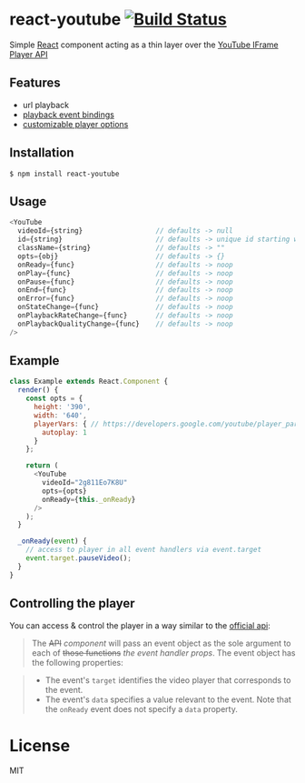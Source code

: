 react-youtube [![Build Status](https://travis-ci.org/troybetz/react-youtube.svg?branch=master)](https://travis-ci.org/troybetz/react-youtube)
=============================

Simple [React](http://facebook.github.io/react/ ) component acting as a thin layer over the [YouTube IFrame Player API](https://developers.google.com/youtube/iframe_api_reference)

## Features
- url playback
- [playback event bindings](https://developers.google.com/youtube/iframe_api_reference#Events)
- [customizable player options](https://developers.google.com/youtube/player_parameters)

## Installation

```
$ npm install react-youtube
```

Usage
----
```js
<YouTube
  videoId={string}                  // defaults -> null
  id={string}                       // defaults -> unique id starting with "player_"
  className={string}                // defaults -> ""
  opts={obj}                        // defaults -> {}
  onReady={func}                    // defaults -> noop
  onPlay={func}                     // defaults -> noop
  onPause={func}                    // defaults -> noop
  onEnd={func}                      // defaults -> noop
  onError={func}                    // defaults -> noop
  onStateChange={func}              // defaults -> noop
  onPlaybackRateChange={func}       // defaults -> noop
  onPlaybackQualityChange={func}    // defaults -> noop
/>
```

Example
-----

```js
class Example extends React.Component {
  render() {
    const opts = {
      height: '390',
      width: '640',
      playerVars: { // https://developers.google.com/youtube/player_parameters
        autoplay: 1
      }
    };

    return (
      <YouTube
        videoId="2g811Eo7K8U"
        opts={opts}
        onReady={this._onReady}
      />
    );
  }

  _onReady(event) {
    // access to player in all event handlers via event.target
    event.target.pauseVideo();
  }
}

```

## Controlling the player

You can access & control the player in a way similar to the [official api](https://developers.google.com/youtube/iframe_api_reference#Events):

> The ~~API~~ *component* will pass an event object as the sole argument to each of ~~those functions~~ *the event handler props*. The event object has the following properties:

> * The event's `target` identifies the video player that corresponds to the event.
> * The event's `data` specifies a value relevant to the event. Note that the `onReady` event does not specify a `data` property.

# License

  MIT

